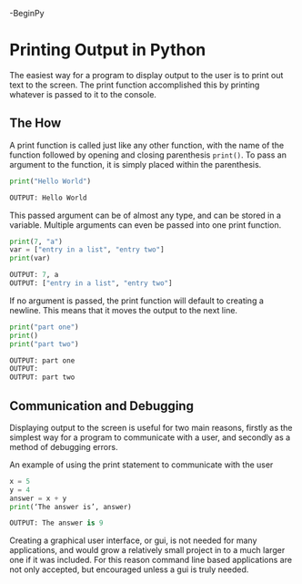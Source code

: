 -BeginPy
# Printing Output in Python

The easiest way for a program to display output to the user is to print out text to the screen. The print function accomplished this by printing whatever is passed to it to the console.

## The How
A print function is called just like any other function, with the name of the function followed by opening and closing parenthesis `print()`. To pass an argument to the function, it is simply placed within the parenthesis.
```py
print("Hello World")

OUTPUT: Hello World
```
This passed argument can be of almost any type, and can be stored in a variable. Multiple arguments can even be passed into one print function.
```py
print(7, "a")
var = ["entry in a list", "entry two"]
print(var)

OUTPUT: 7, a
OUTPUT: ["entry in a list", "entry two"]
```
If no argument is passed, the print function will default to creating a newline. This means that it moves the output to the next line.
```py
print("part one")
print()
print("part two")

OUTPUT: part one
OUTPUT:
OUTPUT: part two
```

## Communication and Debugging
Displaying output to the screen is useful for two main reasons, firstly as the simplest way for a program to communicate with a user, and secondly as a method of debugging errors.

An example of using the print statement to communicate with the user
```py
x = 5
y = 4
answer = x + y
print(‘The answer is’, answer)

OUTPUT: The answer is 9
```

Creating a graphical user interface, or gui, is not needed for many applications, and would grow a relatively small project in to a much larger one if it was included. For this reason command line based applications are not only accepted, but encouraged unless a gui is truly needed. 